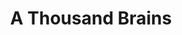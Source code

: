 ---
title: "A Thousand Brains"
description: ""
createdAt: 2023-07-20
updatedAt: 2023-07-21
categories: ["Library", "Non-Fiction"]
type: 'note'
---